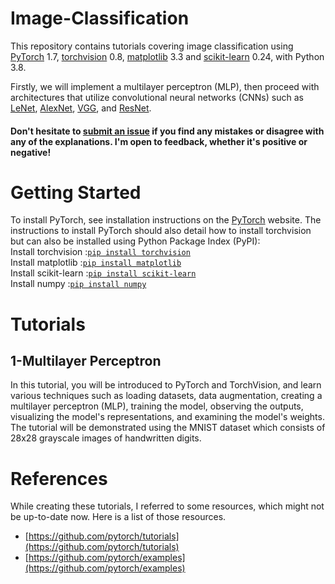 # Image-Classification
This repository contains tutorials covering image classification using [PyTorch](https://github.com/pytorch/pytorch)
 1.7, [torchvision](https://github.com/pytorch/vision) 0.8, [matplotlib](https://matplotlib.org/) 3.3 and [scikit-learn](https://scikit-learn.org/stable/index.html) 0.24, with Python 3.8.

Firstly, we will implement a multilayer perceptron (MLP), then proceed with architectures that utilize convolutional neural networks (CNNs) such as [LeNet](http://yann.lecun.com/exdb/lenet/), [AlexNet](https://www.mathworks.com/help/deeplearning/ref/alexnet.html), [VGG](https://towardsdatascience.com/vgg-neural-networks-the-next-step-after-alexnet-3f91fa9ffe2c), and [ResNet](https://arxiv.org/abs/1512.03385).

#### Don't hesitate to [submit an issue](https://github.com/Jagritimaurya82/Image-Classification/issues) if you find any mistakes or disagree with any of the explanations. I'm open to feedback, whether it's positive or negative!

# Getting Started
To install PyTorch, see installation instructions on the [PyTorch](https://pytorch.org/) website.
The instructions to install PyTorch should also detail how to install torchvision but can also be installed using Python Package Index (PyPI):<br>
Install torchvision :[`pip install torchvision`](https://pypi.org/project/torchvision/)<br>
Install matplotlib :[`pip install matplotlib`](https://pypi.org/project/matplotlib/)<br>
Install scikit-learn :[`pip install scikit-learn`](https://pypi.org/project/scikit-learn/)<br>
Install numpy :[`pip install numpy`](https://pypi.org/project/numpy/)<br>
 
 


# Tutorials
## 1-Multilayer Perceptron 
In this tutorial, you will be introduced to PyTorch and TorchVision, and learn various techniques such as loading datasets, data augmentation, creating a multilayer perceptron (MLP), training the model, observing the outputs, visualizing the model's representations, and examining the model's weights. The tutorial will be demonstrated using the MNIST dataset which consists of 28x28 grayscale images of handwritten digits.




# References
While creating these tutorials, I referred to some resources, which might not be up-to-date now. Here is a list of those resources.
* [https://github.com/pytorch/tutorials](https://github.com/pytorch/tutorials)
* [https://github.com/pytorch/examples](https://github.com/pytorch/examples)
